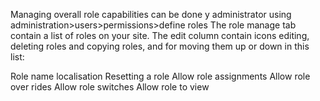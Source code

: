 Managing overall role capabilities can be done y administrator using administration>users>permissions>define roles The role manage tab contain a list of roles on your site. The edit column contain icons editing, deleting roles and copying roles, and for moving them up or down in this list:

 Role name localisation 
 Resetting a role
 Allow role assignments
 Allow role over rides
 Allow role switches
 Allow role to view